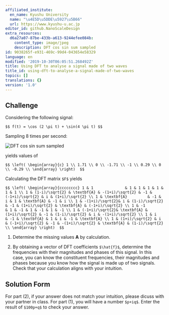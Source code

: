 ```yaml
---
affiliated_institute:
  en_name: Kyushu University
  name: "\u4E5D\u5DDE\u5927\u5B66"
  url: https://www.kyushu-u.ac.jp
editor_id: github.NanoScaleDesign
extra_resources:
  d6a27a07-87be-433b-a613-9244efee084b:
    content_type: image/jpeg
    description: DFT cos sin sum sampled
id: 9038265f-e931-469c-99d4-043654e58329
language: en
modified: '2019-10-30T06:05:51.268492Z'
title: Using DFT to analyse a signal made of two waves
title_id: using-dft-to-analyse-a-signal-made-of-two-waves
topics: []
translations: {}
version: '1.0'
---
```


## Challenge
Considering the following signal:

`$$ f(t) = \cos (2 \pi t) + \sin(4 \pi t) $$`

Sampling 8 times per second:

![DFT cos sin sum sampled](/api/v0/teachers/github.NanoScaleDesign/resources/public/d6a27a07-87be-433b-a613-9244efee084b.jpeg/d6a27a07-87be-433b-a613-9244efee084b.jpeg)

yields values of

`$$
   \left(
\begin{array}{c}
 1 \\
 1.71 \\
 0 \\
 -1.71 \\
 -1 \\
 0.29 \\
 0 \\
 -0.29 \\
\end{array}
\right) 
$$`

Calculating the DFT matrix `$F$` yields

`$$
   \left(
\begin{array}{cccccccc}
 1 & 1              & 1 & 1 & 1 & 1 & 1 & 1 \\
 1 & (1-i)/\sqrt{2} & \textbf{A} & -(1+i)/\sqrt{2} & -1 & (-1+i)/\sqrt{2} & i & (1+i)/\sqrt{2} \\
 1 & \textbf{A}         & -1 & i & 1 & \textbf{A} & -1 & i \\
 1 & -(1+i)/\sqrt{2}& i & (1-i)/\sqrt{2} & -1 & (1+i)/\sqrt{2} & \textbf{A} & (-1+i)/\sqrt{2} \\
 1 & -1             & 1 & -1 & 1 & -1 & 1 & -1 \\
 1 & (-1+i)/\sqrt{2}& \textbf{A} & (1+i)/\sqrt{2} & -1 & (1-i)/\sqrt{2} & i & -(1+i)/\sqrt{2} \\
 1 & i              & -1 & \textbf{A} & 1 & i & -1 & \textbf{A} \\
 1 & (1+i)/\sqrt{2} & i & (-1+i)/\sqrt{2} & -1 & -(1+i)/\sqrt{2} & \textbf{A} & (1-i)/\sqrt{2} \\
\end{array}
\right) 
$$`

1. Determine the missing values **A** by calculation.
 
2. By obtaining a vector of DFT coefficients `$\hat{f}$`, determine the frequencies with their magnitudes and phases of this signal. In this case, you can know the constituent frequencies, their magnitudes and phases because you know how the signal is made up of two signals. Check that your calculation aligns with your intuition.

## Solution Form
For part (2), if your answer does not match your intuition, please dicuss with your partner in class.
For part (1), you will have a number `$p+iq$`. Enter the result of `$100p+q$` to check your answer.

